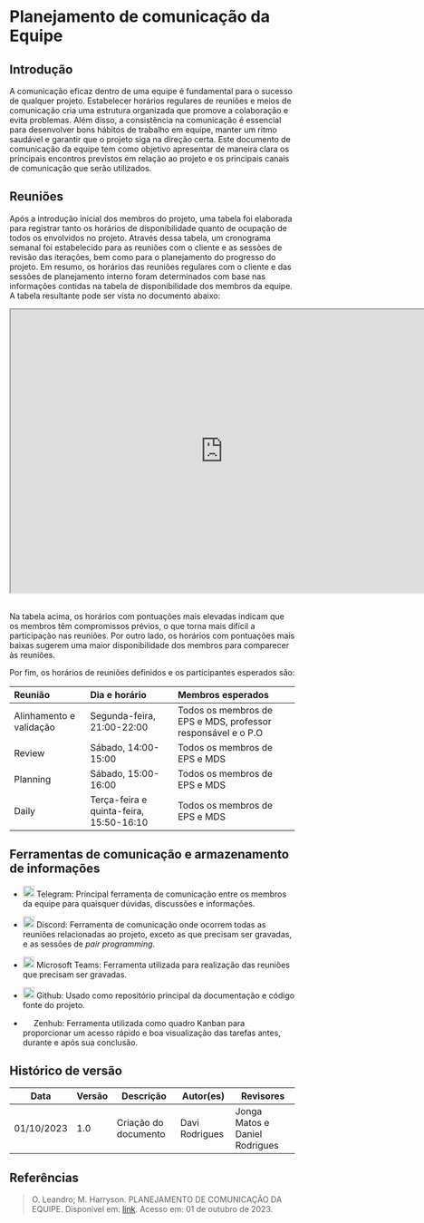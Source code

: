 # Planejamento de comunicação da Equipe

## Introdução

A comunicação eficaz dentro de uma equipe é fundamental para o sucesso de qualquer projeto. Estabelecer horários regulares de reuniões e meios de comunicação cria uma estrutura organizada que promove a colaboração e evita problemas. Além disso, a consistência na comunicação é essencial para desenvolver bons hábitos de trabalho em equipe, manter um ritmo saudável e garantir que o projeto siga na direção certa. Este documento de comunicação da equipe tem como objetivo apresentar de maneira clara os principais encontros previstos em relação ao projeto e os principais canais de comunicação que serão utilizados.

## Reuniões

Após a introdução inicial dos membros do projeto, uma tabela foi elaborada para registrar tanto os horários de disponibilidade quanto de ocupação de todos os envolvidos no projeto. Através dessa tabela, um cronograma semanal foi estabelecido para as reuniões com o cliente e as sessões de revisão das iterações, bem como para o planejamento do progresso do projeto. Em resumo, os horários das reuniões regulares com o cliente e das sessões de planejamento interno foram determinados com base nas informações contidas na tabela de disponibilidade dos membros da equipe. A tabela resultante pode ser vista no documento abaixo:

<center>
<iframe width="750" height="500" src="https://docs.google.com/spreadsheets/d/1ST4uyOpGExGRr4BNW04McmDTFR9CXrfEBplaY9NUL6w/edit?usp=sharing/pubhtml?widget=true&amp;headers=false"></iframe>
</center><br>

Na tabela acima, os horários com pontuações mais elevadas indicam que os membros têm compromissos prévios, o que torna mais difícil a participação nas reuniões. Por outro lado, os horários com pontuações mais baixas sugerem uma maior disponibilidade dos membros para comparecer às reuniões.

Por fim, os horários de reuniões definidos e os participantes esperados são:

| Reunião | Dia e horário | Membros esperados |
| :------ | :-----------  | :---------------  |
| Alinhamento e validação | Segunda-feira, 21:00-22:00 | Todos os membros de EPS e MDS, professor responsável e o P.O |
| Review | Sábado, 14:00-15:00 | Todos os membros de EPS e MDS |
| Planning | Sábado, 15:00-16:00 | Todos os membros de EPS e MDS |
| Daily | Terça-feira e quinta-feira, 15:50-16:10 | Todos os membros de EPS e MDS |

## Ferramentas de comunicação e armazenamento de informações

* <img src="https://www.freepnglogos.com/uploads/telegram-logo-png-0.png" height="20px" width="20px"> Telegram: Principal ferramenta de comunicação entre os membros da equipe para quaisquer dúvidas, discussões e informações.

* <img src="https://www.freepnglogos.com/uploads/discord-logo-png/discord-logo-logodownload-download-logotipos-1.png" height="20px" width="20px"> Discord: Ferramenta de comunicação onde ocorrem todas as reuniões relacionadas ao projeto, exceto as que precisam ser gravadas, e as sessões de *pair programming*.

* <img src="https://d1fdloi71mui9q.cloudfront.net/KG6Bw8GRJOgOyoDgxblL_wKaXXL2c0b1Zi2DP" height="20px" width="20px"> Microsoft Teams: Ferramenta utilizada para realização das reuniões que precisam ser gravadas.

* <img src="https://pngimg.com/uploads/github/github_PNG40.png" height="20px" width="20px"> Github: Usado como repositório principal da documentação e código fonte do projeto.

* <img src="https://app.zenhub.com/dist/favicon/apple-touch-icon.png" height="15px" width="15px"> Zenhub: Ferramenta utilizada como quadro Kanban para proporcionar um acesso rápido e boa visualização das tarefas antes, durante e após sua conclusão.

## Histórico de versão

| Data | Versão | Descrição | Autor(es) | Revisores |
| ---- | ------ | --------- | --------- | --------- |
| 01/10/2023 | 1.0 | Criação do documento | Davi Rodrigues | Jonga Matos e Daniel Rodrigues


## Referências

> O. Leandro; M. Harryson. PLANEJAMENTO DE COMUNICAÇÃO DA EQUIPE. Disponível em: [link](https://github.com/fga-eps-mds/2023-1-CAPJu-Doc/blob/main/docs/comunicacao.md). Acesso em: 01 de outubro de 2023. 
